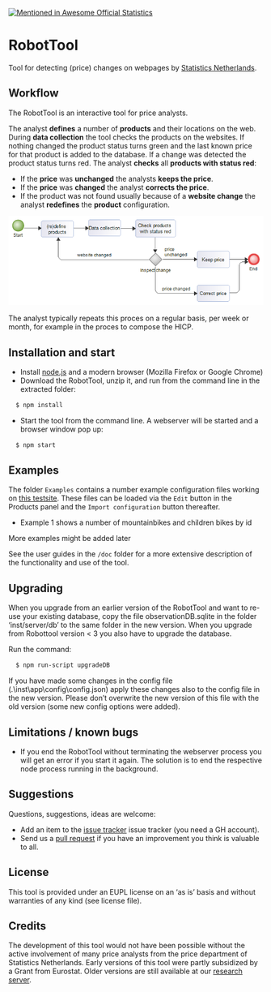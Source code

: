 [![Mentioned in Awesome Official Statistics ](https://awesome.re/mentioned-badge.svg)](http://www.awesomeofficialstatistics.org)

# RobotTool
Tool for detecting (price) changes on webpages by [Statistics Netherlands](https://www.cbs.nl/en-gb).

## Workflow
The RobotTool is an interactive tool for price analysts.

The analyst **defines** a number of **products** and their locations on the web.
During **data collection** the tool checks the products on the websites.
If nothing changed the product status turns green and the last known price for that product is added to the database.
If a change was detected the product status turns red.
The analyst **checks** all **products with status red**:
- If the **price** was **unchanged** the analysts **keeps the price**.
- If the **price** was **changed** the analyst **corrects the price**.
- If the product was not found usually because of a **website change** the analyst **redefines** the **product** configuration.

![Workflow](workflow.png)

The analyst typically repeats this proces on a regular basis, per week or month, for example in the proces to compose the HICP.

## Installation and start
- Install [node.js](https://nodejs.org/en/) and a modern browser (Mozilla Firefox or Google Chrome)
- Download the RobotTool, unzip it, and run from the command line in the extracted folder: 
```bash
  $ npm install
```
- Start the tool from the command line. A webserver will be started and a browser window pop up:
```bash
  $ npm start
```

## Examples
The folder `Examples` contains a number example configuration files working on [this testsite](https://snstatcomp.github.io/webscrapingtests/RobotTool/).
These files can be loaded via the `Edit` button in the Products panel and the `Import configuration` button thereafter.

- Example 1 shows a number of mountainbikes and children bikes by id

More examples might be added later

See the user guides in the `/doc` folder for a more extensive description of the functionality and use of the tool.

## Upgrading
When you upgrade from an earlier version of the RobotTool and want to re-use your existing database, copy the file observationDB.sqlite in the folder ‘inst/server/db’ to the same folder in the new version.
When you upgrade from Robottool version < 3 you also have to upgrade the database.

Run the command:
```bash
  $ npm run-script upgradeDB
```

If you have made some changes in the config file (.\inst\app\config\config.json) apply these changes also to the config file in the new version. Please don’t overwrite the new version of this file with the old version (some new config options were added).

## Limitations / known bugs
- If you end the RobotTool without terminating the webserver process you will get an error if you start it again. The solution is to end the respective node process running in the background.

## Suggestions
Questions, suggestions, ideas are welcome: 
- Add an item to the [issue tracker](https://github.com/SNStatComp/RobotTool/issues) issue tracker (you need a GH account).
- Send us a [pull request](https://help.github.com/articles/creating-a-pull-request/) if you have an improvement you think is valuable to all.

## License
This tool is provided under an EUPL license on an ‘as is’ basis and without warranties of any kind (see license file).

## Credits
The development of this tool would not have been possible without the active involvement of many price analysts from the price department of Statistics Netherlands.
Early versions of this tool were partly subsidized by a Grant from Eurostat. Older versions are still available at our [research server](http://research.cbs.nl/Projects/RobotTool).
